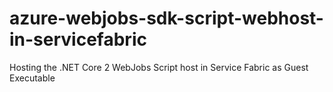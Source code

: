# azure-webjobs-sdk-script-webhost-in-servicefabric
Hosting the .NET Core 2 WebJobs Script host in Service Fabric as Guest Executable

